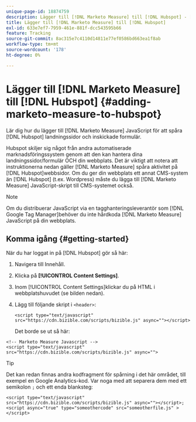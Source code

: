 ```yaml
---
unique-page-id: 18874759
description: Lägger till [!DNL Marketo Measure] till [!DNL Hubspot] - [!DNL Marketo Measure] - Produktdokumentation
title: Lägger till [!DNL Marketo Measure] till [!DNL Hubspot]
exl-id: 633e7ef7-7959-461e-881f-dcc543595b66
feature: Tracking
source-git-commit: 8ac315e7c4110d14811e77ef0586bd663ea1f8ab
workflow-type: tm+mt
source-wordcount: '178'
ht-degree: 0%

---
```


# Lägger till [!DNL Marketo Measure] till [!DNL Hubspot] {#adding-marketo-measure-to-hubspot}

Lär dig hur du lägger till [!DNL Marketo Measure] JavaScript för att spåra [!DNL Hubspot] landningssidor och inskickade formulär.

Hubspot skiljer sig något från andra automatiserade marknadsföringssystem genom att den kan hantera dina landningssidor/formulär OCH din webbplats. Det är viktigt att notera att instruktionerna nedan gäller [!DNL Marketo Measure] spåra aktivitet på [!DNL Hubspot]webbsidor. Om du ger din webbplats ett annat CMS-system än [!DNL Hubspot] (t.ex. Wordpress) måste du lägga till [!DNL Marketo Measure] JavaScript-skript till CMS-systemet också.

>[!NOTE]
>
>Om du distribuerar JavaScript via en tagghanteringsleverantör som [!DNL Google Tag Manager]behöver du inte hårdkoda [!DNL Marketo Measure] JavaScript på din webbplats.

## Komma igång {#getting-started}

När du har loggat in på [!DNL Hubspot] gör så här:

1. Navigera till Innehåll.

1. Klicka på **[!UICONTROL Content Settings]**.

1. Inom [!UICONTROL Content Settings]klickar du på HTML i webbplatshuvudet (se bilden nedan).

1. Lägg till följande skript i `<header>`:

   `<script type="text/javascript" src="https://cdn.bizible.com/scripts/bizible.js" async=""></script>`

   Det borde se ut så här:

```text
<!-- Marketo Measure Javascript -->
<script type="text/javascript" src="https://cdn.bizible.com/scripts/bizible.js" async="">
```

>[!TIP]
>
>Det kan redan finnas andra kodfragment för spårning i det här området, till exempel en Google Analytics-kod. Var noga med att separera dem med ett semikolon `;` och ett enda blanksteg:
>
>`<script type="text/javascript" src="https://cdn.bizible.com/scripts/bizible.js" async=""></script>; <script async="true" type="someothercode" src="someotherfile.js" ></script>`

